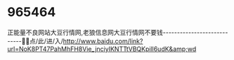 # 965464
正能量不良网站大豆行情网,老狼信息网大豆行情网不要钱----------------------------🧎🧎点/此/进/入/http://www.baidu.com/link?url=NoK8PT47PahMhFH8Vie_jnciyIKNTTtVBQKpill6udK&amp;wd
